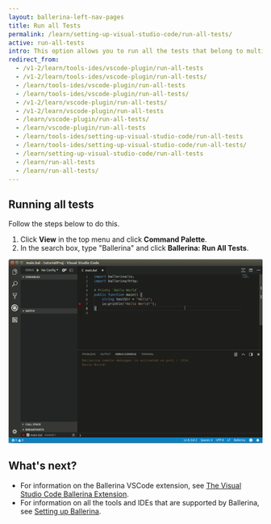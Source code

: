 ```yaml
---
layout: ballerina-left-nav-pages
title: Run all Tests
permalink: /learn/setting-up-visual-studio-code/run-all-tests/
active: run-all-tests
intro: This option allows you to run all the tests that belong to multiple modules of your project. 
redirect_from:
  - /v1-2/learn/tools-ides/vscode-plugin/run-all-tests
  - /v1-2/learn/tools-ides/vscode-plugin/run-all-tests/
  - /learn/tools-ides/vscode-plugin/run-all-tests
  - /learn/tools-ides/vscode-plugin/run-all-tests/
  - /v1-2/learn/vscode-plugin/run-all-tests/
  - /v1-2/learn/vscode-plugin/run-all-tests
  - /learn/vscode-plugin/run-all-tests/
  - /learn/vscode-plugin/run-all-tests
  - /learn/tools-ides/setting-up-visual-studio-code/run-all-tests
  - /learn/tools-ides/setting-up-visual-studio-code/run-all-tests/
  - /learn/setting-up-visual-studio-code/run-all-tests
  - /learn/run-all-tests
  - /learn/run-all-tests/
---
```


## Running all tests 

Follow the steps below to do this.

1. Click **View** in the top menu and click **Command Palette**.
2. In the search box, type "Ballerina" and click **Ballerina: Run All Tests**.

![Run all tests](/learn/images/run-all-tests.gif)

## What's next?

- For information on the Ballerina VSCode extension, see [The Visual Studio Code Ballerina Extension](/learn/vscode-plugin/).
- For information on all the tools and IDEs that are supported by Ballerina, see [Setting up Ballerina](/learn/installing-ballerina/).